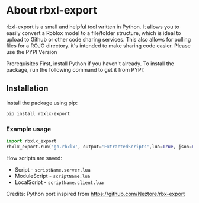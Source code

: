 # About  rbxl-export
rbxl-export is a small and helpful tool written in Python. It allows you to easily convert a Roblox model to a file/folder structure, which is ideal to upload to Github or other code sharing services. This also allows for pulling files for a ROJO directory.
it's intended to make sharing code easier. 
Please use the PYPI Version

Prerequisites
First, install Python if you haven't already.
To install the package, run the following command to get it from PYPI:
## Installation
Install the package using pip:

 ```bash
pip install rbxlx-export
```



### Example usage
 ```py
import rbxlx_export
rbxlx_export.run('go.rbxlx', output='ExtractedScripts',lua=True, json=False)
```




How scripts are saved:
- Script - `scriptName.server.lua`
- ModuleScript - `scriptName.lua`
- LocalScript - `scriptName.client.lua`


Credits:
Python port inspired from https://github.com/Neztore/rbx-export
